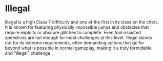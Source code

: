 # Illegal

Illegal is a high Class 7 difficulty and one of the first in its class on the chart. It is known for featuring physically impossible jumps and obstacles that require exploits or obscure glitches to complete. Even tool-assisted speedruns are not enough for most challenges at this level. Illegal stands out for its extreme requirements, often demanding actions that go far beyond what is possible in normal gameplay, making it a truly formidable and "illegal" challenge.